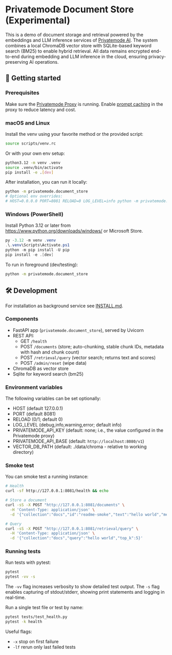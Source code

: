 # Privatemode Document Store (Experimental)

This is a demo of document storage and retrieval powered by the embeddings and LLM inference services of [Privatemode AI](https://www.privatemode.ai/). The system combines a local ChromaDB vector store with SQLite-based keyword search (BM25) to enable hybrid retrieval. All data remains encrypted end-to-end during embedding and LLM inference in the cloud, ensuring privacy-preserving AI operations.

## 🚀 Getting started

### Prerequisites 

Make sure the [Privatemode Proxy](https://docs.privatemode.ai/guides/proxy-configuration) is running. Enable [prompt caching](https://docs.privatemode.ai/guides/proxy-configuration#prompt-caching) in the proxy to reduce latency and cost.

### macOS and Linux

Install the venv using your favorite method or the provided script:

```bash
source scripts/venv.rc
```

Or with your own env setup:

```bash
python3.12 -m venv .venv
source .venv/bin/activate
pip install -e .[dev]
```

After installation, you can run it locally:

```bash
python -m privatemode.document_store
# Optional env overrides:
# HOST=0.0.0.0 PORT=8081 RELOAD=0 LOG_LEVEL=info python -m privatemode.document_store
```

### Windows (PowerShell)

Install Python 3.12 or later from https://www.python.org/downloads/windows/ or Microsoft Store.

```powershell
py -3.12 -m venv .venv
.\.venv\Scripts\Activate.ps1
python -m pip install -U pip
pip install -e .[dev]
```

To run in foreground (dev/testing):

```bash
python -m privatemode.document_store
```

## 🛠️ Development

For installation as background service see [INSTALL.md](INSTALL.md).

### Components

- FastAPI app (`privatemode.document_store`), served by Uvicorn
- REST API:
  - GET `/health`
  - POST `/documents` (store; auto-chunking, stable chunk IDs, metadata with hash and chunk count)
  - POST `/retrieval/query` (vector search; returns text and scores)
  - POST `/admin/reset` (wipe data)
- ChromaDB as vector store
- Sqlite for keyword search (bm25)

### Environment variables

The following variables can be set optionally:

- HOST (default 127.0.0.1)
- PORT (default 8081)
- RELOAD (0/1; default 0)
- LOG_LEVEL (debug,info,warning,error; default info)
- PRIVATEMODE_API_KEY (default: none; i.e., the value configured in the Privatemode proxy)
- PRIVATEMODE_API_BASE (default: `http://localhost:8080/v1`)
- VECTOR_DB_PATH (default: ./data/chroma - relative to working directory)

### Smoke test

You can smoke test a running instance:

```bash
# Health
curl -sf http://127.0.0.1:8081/health && echo

# Store a document
curl -sS -X POST "http://127.0.0.1:8081/documents" \
  -H 'Content-Type: application/json' \
  -d '{"collection":"docs","id":"readme-smoke","text":"hello world","metadata":{}}'

# Query
curl -sS -X POST "http://127.0.0.1:8081/retrieval/query" \
  -H 'Content-Type: application/json' \
  -d '{"collection":"docs","query":"hello world","top_k":5}'
```

### Running tests

Run tests with pytest:

```bash
pytest
pytest -vv -s
```

The `-vv` flag increases verbosity to show detailed test output.
The `-s` flag enables capturing of stdout/stderr, showing print statements and logging in real-time.

Run a single test file or test by name:

```bash
pytest tests/test_health.py
pytest -k health
```

Useful flags:

- `-x` stop on first failure
- `-lf` rerun only last failed tests
